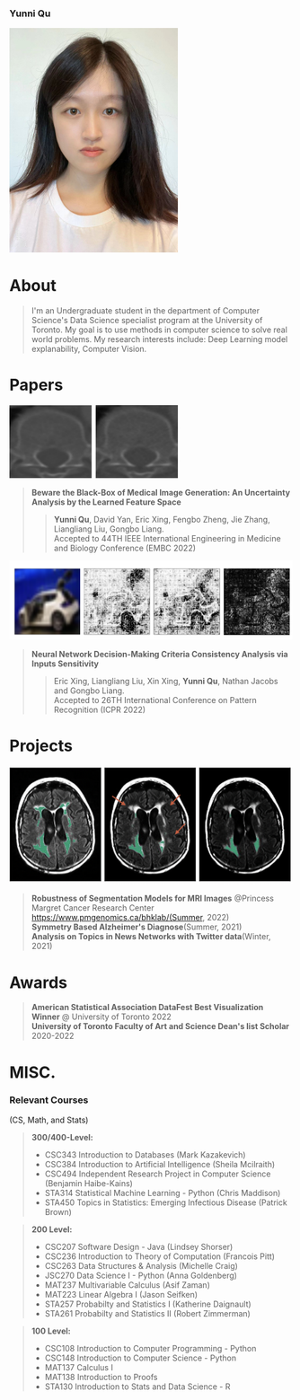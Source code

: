 ### Yunni Qu
<img src="yq.jpeg" alt="drawing" width="300"/>

# About
> I'm an Undergraduate student in the department of Computer Science's Data Science specialist program at the University of Toronto. My goal is to use methods in computer science to solve real world problems. My research interests include: Deep Learning model explanability, Computer Vision.

# Papers
<img src="LDCT.png" alt="drawing" width="300" height="130"/>

>**Beware the Black-Box of Medical Image Generation: An Uncertainty Analysis by the Learned Feature Space**  
>>**Yunni Qu**, David Yan, Eric Xing, Fengbo Zheng, Jie Zhang, Liangliang Liu, Gongbo Liang.  
>Accepted to 44TH IEEE International Engineering in Medicine and Biology Conference (EMBC 2022) 

<img src="patter_rec.png" alt="drawing" width="600"/>

>**Neural Network Decision-Making Criteria Consistency Analysis via Inputs Sensitivity**  
>>Eric Xing, Liangliang Liu, Xin Xing, **Yunni Qu**, Nathan Jacobs and Gongbo Liang.  
>Accepted to 26TH International Conference on Pattern Recognition (ICPR 2022)


# Projects
<img src="seg_mod.png" alt="drawing" width="600"/>

>**Robustness of Segmentation Models for MRI Images** @Princess Margret Cancer Research Center https://www.pmgenomics.ca/bhklab/(Summer, 2022)  
>**Symmetry Based Alzheimer's Diagnose**(Summer, 2021)  
>**Analysis on Topics in News Networks with Twitter data**(Winter, 2021)  


# Awards
>**American Statistical Association DataFest Best Visualization Winner** @ University of Toronto 2022  
>**University of Toronto Faculty of Art and Science Dean's list Scholar** 2020-2022


# MISC.
### Relevant Courses
(CS, Math, and Stats)
>**300/400-Level:**
>
> - CSC343 Introduction to Databases (Mark Kazakevich)
> - CSC384 Introduction to Artificial Intelligence (Sheila Mcilraith)
> - CSC494 Independent Research Project in Computer Science (Benjamin Haibe-Kains)
> - STA314 Statistical Machine Learning - Python (Chris Maddison)
> - STA450 Topics in Statistics: Emerging Infectious Disease (Patrick Brown)

>**200 Level:**
>
> - CSC207 Software Design - Java (Lindsey Shorser)
> - CSC236 Introduction to Theory of Computation (Francois Pitt)
> - CSC263 Data Structures & Analysis (Michelle Craig)
> - JSC270 Data Science I - Python (Anna Goldenberg)
> - MAT237 Multivariable Calculus (Asif Zaman)
> - MAT223 Linear Algebra I (Jason Seifken)
> - STA257 Probabilty and Statistics I (Katherine Daignault)
> - STA261 Probabilty and Statistics II (Robert Zimmerman)

>**100 Level:**
>
> - CSC108 Introduction to Computer Programming - Python
> - CSC148 Introduction to Computer Science - Python
> - MAT137 Calculus I
> - MAT138 Introduction to Proofs
> - STA130 Introduction to Stats and Data Science - R


